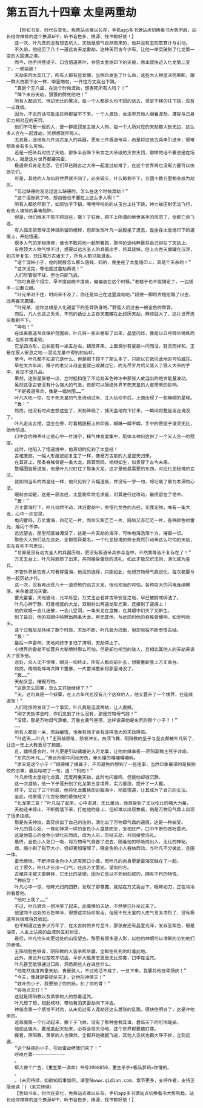 # 第五百九十四章 太皇两重劫
        【告知书友，时代在变化，免费站点难以长存，手机app多书源站点切换看书大势所趋，站长给你推荐的这个换源APP，听书音色多、换源、找书都好使！】
       这一次，叶凡真的没有想去坑人，天劫是顺气自然而来的，他并没有去刻意算计与引动。
       不久前，他经历了八十一道远古天龙雷劫，这种天罚古今少有，让他一举突破到了化龙第一变的大圆满之境。
       而今，他手持菩提子、口含悟道茶叶，参悟太皇烙印下的天痕，原本就快迈入化龙第二变了，一朝突破！
       天劫来的太突兀了，所有人都有些发懵，当明白发生了什么后，这些大人物坚决而果断，跟一群大白鹅下水一样，噼里啪啦，一齐往万丈高台下跳。
       “真是个王八蛋，在这个时候渡劫，想害死所有人吗？！”
       “降下末日天劫，狠狠的劈死他吧！”
       所有人都诅咒，但却无比的果决，每一个人都是头也不回的远去，坚定不移的往下跳，没有一点耽搁。
       因为，不走的话可能连灰烬都留不下来，一个人渡劫，会连带其他人跟着渡劫，遭受与己身实力相对应的天罚。
       他们不可是一般的人，是一群绝顶圣主级大人物，每一个人所对应的天劫都大到无边，这么多人合在一起渡劫，光想想就吓死人。
       尤其是，此地有几件远古圣人的兵器，更有三件极道帝兵，若是将这些古兵牵引进来，很难想象会有多么可怕。
       若是一把帝兵对抗了天劫，那多半会降下来古之大帝级的灭世天罚，那样的话不要说是在场的人，就是这片世界都要完蛋。
       极道帝兵肯定无恙，它们早已随古之大帝一起度过劫难了，在这个世界再也没有力量可以伤损它们。
       可是，其他的人与仙府世界就不同了，必会毁灭，什么都剩不下，方圆十数万里都会成为劫灰。
       “见过缺德的没见过这么缺德的，怎么在这个时候渡劫！”
       “这个混账疯了吗，想自毁也不要拉上这么多人啊！”
       所有人都给吓跑了，如同饺子下锅，唏哩哗啦的的从玉台上往下跳，神力被压制无法飞行，有些人被摔的鼻青脸肿。
       但是，他们根本不管不顾这些，撒丫子狂奔，顾不上所谓的绝世高手的风范了，全都亡命飞逃。
       有人临走前想夺走神祇所留的棺椁，但却发现叶凡一屁股坐了进去，盘坐在太皇烙印下的道痕上，开始悟道。
       很多人气的牙根痒痒，谁也不敢将他一起带着跑，那样的话纯粹是将自己绑在了天劫上。
       有绝顶大人物气愤不过，想要以远古圣人的兵器出手，将其毙掉，但上古吞天魔罐在沉浮，如古帝复生，快压塌万古诸天了，所有人都只能退走。
       “这个混帐小子，他的屁股怎么那么值钱，妈的，竟坐在了太皇烙印上，真是个天杀的！”
       “这次没完，等他度过雷劫再说！”
       人们尽管很不甘，但也只能飞逃。
       “你可真是个祖宗，早不度劫晚不度劫，偏偏选在这个时候。”老瞎子也不能镇定了，一边搓手一边翻白眼。
       “叶兄弟对不住，时间来不及了，你还是自己在这里渡劫吧。”段德一脚将古棺给踹了出去，远离吞天魔罐。
       “叶兄弟，给你这根圣人化道留下的圣骨防身吧。”野蛮人扔过去一根金色的臂骨。
       而后，几人也逃之夭夭，不然的话让上古吞天魔罐在此经历天劫，麻烦就大了，这片世界连灰都剩不下。
       “哗啦！”
       在出离极道帝兵保护范围后，叶凡将一张古卷取了出来，晶莹闪烁，像是以日月精华铸炼而成，但却非常柔软。
       它呈四方形，边长能有一米五左右，铺展开来，上面偶尔有星辰一闪而没，轻灵而祥和，正是在狠人安息之地——混沌龙巢中得到的仙珍。
       至今，叶凡都不知道它是什么，但是眼下顾不了那么多了，只能以它抵抗此地的可怕威压。
       早在太古年间，猴子的老父斗战圣皇就已收藏过它，而无尽岁月后又落入了狠人大帝的手中，肯定不是凡品。
       果然，这张星辰卷一出，立时抵挡住了不远处五色神冰中那张人皮溢出的绝世能量波动。
       虽然这张古卷没有什么强大的气息，但却可以隔绝外界不死天皇的人皮带来的影响。
       “不是极道帝兵，像是一幅地图……”
       叶凡大吃一惊，在不死天皇的气息流动过来、注入仙珍中后，上面出现了一些模糊的星域。
       “轰！”
       然而，他没有时间去想这些了，天劫降临了，铺天盖地向下打来，一瞬间将整座高台淹没了。
       叶凡走出古棺，盘坐在旁，盯着棺底板上的印痕，眼睛一瞬不瞬，手中的菩提子滚烫无比，助他悟道。
       口中含的神茶叶让他心中一片清宁，精气神高度集中，肌体与神识达到了一个天人合一的程度。
       此时，他陷入了悟道境中，他真切的见到了太皇经！
       古棺底部，一幅人形痕迹如复生了一样，像是万古前的人皇逆天归来。
       在其背上，那条脊椎骨是一条大龙，昂首而鸣，栩栩如生，似贯穿了古今未来。
       整幅图皆是道痕，但是叶凡只盯住了那条大龙，这才是他最需要的东西，对应化龙秘境的玄法。
       就如同当年的西皇经一样，他只见到了五幅道痕，并没有一字一句，却记载了最为本源的心法。
       眼前亦如是，这是一部古经，太皇晚年吹毛求疵，对其进行过改动，最终留在了棺中。
       “轰！”
       万丈雷海打下，叶凡岿然不动，沐浴雷劫中，参悟化龙卷的古经，无我无物，唯有一条大龙，心中一片空灵。
       电闪雷鸣，万丈雷海，白茫茫一片，而后又紫芒芒一片，随后又赤茫茫一片，各种颜色的雷光，爆闪个不停。
       远远望去，那里彻底被淹没了，这是一片天劫的海洋，可怖电海浩荡十方，摧毁一切。
       那些大人物们站在远处，全都惊异莫名，一个化龙秘境的修士竟然引动来这么可怕的天劫，实在有些不可思议。
       “总算是没有远古圣人的兵器历劫，更没有极道帝兵参与当中，不然我等皆不复存在了！”
       万丈玉台上，叶凡将鼎祭了出来，共同接受雷劫的洗礼，如此才能交织法则，演化成为圣兵。
       不管外界是否有人可看穿雷海，他没的选择，只能如此，他想万物母气鼎进化，每次都要与他一起历劫才行。
       这一次，没有再出现八十一道恐怖的远古天龙，但也相当的可怕，各种巨大的闪电连续劈落，夹杂着混沌天雷。
       雷光霍霍，天地震动，光华烁空，万丈玉台若非古帝安息之地，早已被劈成碎渣了。
       叶凡心神宁静，盯着棺底的大龙，双眼射出两道龙形光束，连接到了道痕上！
       他的双眼一会儿迷蒙，一会儿空洞，一条天龙在盘舞，在其眼中幻灭了又新生。
       到了最后，他的双眼中映照出两条大龙，再无其他，与此同时他的脊椎骨爆响，如龙吟动天。
       这个过程足足持续了数个时辰，天劫不断，叶凡极力抗衡，但却也在不断参悟古经。
       “轰！”
       最后一声雷响，天地间终于复归了清明，天劫停止了。
       小境界的雷劫不如晋升大秘境时那么可怕，但是却也相当的骇人，且相比其他人的天劫来说大了很多倍。
       远处，众人无不惊悚，眼见一切终止，所有人都向前扑去，想要重新登上万丈高台。
       然而，朗朗乾坤再次降下雷暴，一片雷海重新将那里淹没了。
       “轰……”
       天劫又显，摧毁万物。
       “这是怎么回事，怎么又开始继续了？”
       “天，这可真是一个妖孽，在上古年代也没有几个这样的人，他又晋升了一个境界，在连续渡劫！”
       人们吃惊的发现了一个事实，叶凡竟是连渡两劫，让人震撼。
       “刚才天劫停息时，你们见到了什么没有，那是万物母气鼎！”
       “没错，那是万物母气源根，万重玄黄气垂落，这样说来他是东荒的那个小子？！”
       ……
       所有人都是一呆，而后醒悟，也唯有他才会有这样浩大的天劫降临。
       “叶遮天……叶凡！”王阳战怒吼，怒发冲关，白须飞舞，阴阳教的圣子与圣女都被叶凡斩了，让这一无上大教丢尽了颜面。
       且，蟠桃盛会时，叶凡更是引动诸雄进入万龙巢，让他的继承者——阴阳副教主死于非命。
       “东荒的叶凡……”萧云升眼中闪动厉色，拳头攥的嘎嘣嘎嘣响。
       “原来是这个小子！”段德摸了摸鼻子，不可避免的想到了一些往事，当然印象最深的是挨狗咬的旧事，最后咕哝了一句，道：“妈的！”
       叶凡参悟太皇经化龙篇，连度两重天劫，此时电闪雷鸣，但是他却很沉静。
       这一次渡劫，他一下子晋升到了化龙第三变境界，实力暴涨，提升了一大截。
       终于，又过了三个时辰，他将化龙篇烙印进脑海中，彻底悟道，让其成为了自己的玄法。
       至此，他掌握了化龙秘境的最强经文！
       “化龙第三变！”叶凡站了起来，心中澎湃，无比激动，他感受到了无以伦比的强大力量。
       天劫还未停止，不断劈落下来，打在他的身上，但却难以出现焦痕，倒是万物母气鼎上出现了很多纹络。
       那是先天神纹，鼎交织出了自己的法则，演化出了万物母气鼎的道痕，这是一种蜕变。
       叶凡的眉心处，一尊如神灵一样的金色小人盘膝而坐，宝相庄严，口中不断的吞吐雷光。
       这是他眉心的金色小湖化形而成，成为人形，历经天劫，共同接受洗礼。
       最终，金色小人张口一吸，将万物母气鼎吞了进去，随着他的呼吸而出入，无比的神秘。
       鼎，缩小到了指节大小，但却更加璀璨了，随金色的小人吞纳而动，与叶凡不分彼此，合围一体。
       雷光缭绕，不断淬炼金色小人还有那口小鼎，而叶凡的肉身更是雷海交融在了一起。
       过了很久，叶凡才长出一口气，吐出万丈雷光，望向四方。
       古棺并未被天雷劈碎，它无比的坚硬，因为它是以不死树刻成的，拥有不朽的特性。
       “神祇念！”
       叶凡心中一惊，他眸光扫向四野，发现了那尊魔，就站在万丈高台下，眼眸如刀，正在冷冷的看着他。
       “他盯上我了……”
       不过，叶凡转念一想冷笑了起来，此魔惧怕天劫，不然早已扑杀过来了。
       他望向不远处的五色神冰，很想这宗仙珍取走，但是不死天皇的人皮气息太浓烈了，没有极道帝兵很难将其收起。
       也不知道过去多少万年了，在太古前的岁月至今，那张皮还有晶莹光泽，发丝呈紫色，很是油亮，人皮上沾染的血液则五彩纷呈。
       最后，叶凡抬头向更远处的山峦望去，那里有很多道人影，以他的神眼可以清晰的见到他们的表情。
       王阳战脸色铁青，阴阳教的人皆杀机毕露，全都在死死的盯着此地。
       此外，萧云升也在咬牙切齿，半步大能萧志更是无比怨毒，口中在诅咒。
       叶凡甚至能够通过口形，洞悉那些人在说些什么。
       “他竟然连度两重天劫，真是骇人，不过他活不成了，一旦下来，我要将他挫骨扬灰！”
       “今天，我就是要扼杀天才，让他形神俱灭！”
       “姓叶的小子，我要抽了你的筋，扒了你的骨！”
       “将他点天灯！”
       这就是阴阳教以及萧家的人的怨毒诅咒。
       叶凡想了想，抱起棺材，带动着滔天雷劫向下冲去。
       神祇念第一个感觉不对劲，从未见过有人渡劫还这么嚣张的乱跑，很快他明白了，这是冲他来的。
       这尊魔第一个行动起来，撒丫子飞奔，没有了那种舍我其谁，君临天下的可怕雄姿。
       他如此强大，要是度起天劫来，必将会惊天动地，这个世界都要被打穿。
       接着，阴阳教、萧家的人也悚然，全都开始撒腿飞逃，其他人见状也都大呼不妙，立刻远遁。
       “这个缺德的小子，引动雷劫劈我们来了！”
       呼唤月票~~~~~~~~~~~~
       。
       帮人做个广告，《重生第一滴血》书号2008859，重生杀手+极品萝莉=你懂的。
       。
       。(未完待续，如欲知后事如何，请登陆www.qidian.com，章节更多，支持作者，支持正版阅读！)（未完待续）
       【告知书友，时代在变化，免费站点难以长存，手机app多书源站点切换看书大势所趋，站长给你推荐的这个换源APP，听书音色多、换源、找书都好使！】